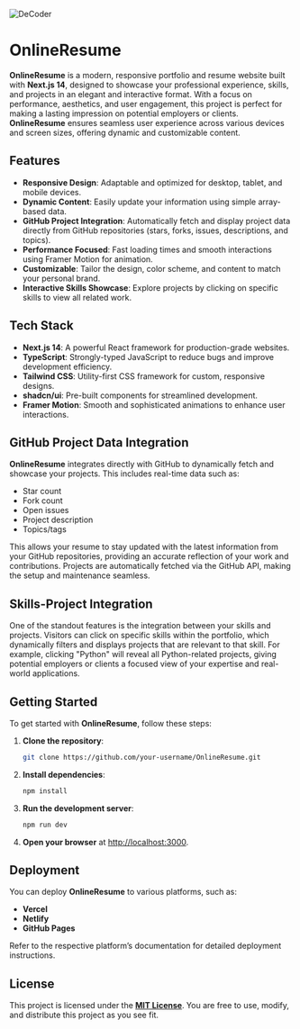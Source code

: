 ![DeCoder](https://github.com/user-attachments/assets/8e07beea-7e50-4383-810f-b54d6e090b4e)

# OnlineResume

**OnlineResume** is a modern, responsive portfolio and resume website built with **Next.js 14**, designed to showcase your professional experience, skills, and projects in an elegant and interactive format. With a focus on performance, aesthetics, and user engagement, this project is perfect for making a lasting impression on potential employers or clients. **OnlineResume** ensures seamless user experience across various devices and screen sizes, offering dynamic and customizable content.

## Features

- **Responsive Design**: Adaptable and optimized for desktop, tablet, and mobile devices.
- **Dynamic Content**: Easily update your information using simple array-based data.
- **GitHub Project Integration**: Automatically fetch and display project data directly from GitHub repositories (stars, forks, issues, descriptions, and topics).
- **Performance Focused**: Fast loading times and smooth interactions using Framer Motion for animation.
- **Customizable**: Tailor the design, color scheme, and content to match your personal brand.
- **Interactive Skills Showcase**: Explore projects by clicking on specific skills to view all related work.

## Tech Stack

- **Next.js 14**: A powerful React framework for production-grade websites.
- **TypeScript**: Strongly-typed JavaScript to reduce bugs and improve development efficiency.
- **Tailwind CSS**: Utility-first CSS framework for custom, responsive designs.
- **shadcn/ui**: Pre-built components for streamlined development.
- **Framer Motion**: Smooth and sophisticated animations to enhance user interactions.

## GitHub Project Data Integration

**OnlineResume** integrates directly with GitHub to dynamically fetch and showcase your projects. This includes real-time data such as:

- Star count
- Fork count
- Open issues
- Project description
- Topics/tags

This allows your resume to stay updated with the latest information from your GitHub repositories, providing an accurate reflection of your work and contributions. Projects are automatically fetched via the GitHub API, making the setup and maintenance seamless.

## Skills-Project Integration

One of the standout features is the integration between your skills and projects. Visitors can click on specific skills within the portfolio, which dynamically filters and displays projects that are relevant to that skill. For example, clicking "Python" will reveal all Python-related projects, giving potential employers or clients a focused view of your expertise and real-world applications.

## Getting Started

To get started with **OnlineResume**, follow these steps:

1. **Clone the repository**:
   ```bash
   git clone https://github.com/your-username/OnlineResume.git
   ```
2. **Install dependencies**:
   ```bash
   npm install
   ```
3. **Run the development server**:
   ```bash
   npm run dev
   ```
4. **Open your browser** at [http://localhost:3000](http://localhost:3000).

## Deployment

You can deploy **OnlineResume** to various platforms, such as:

- **Vercel**
- **Netlify**
- **GitHub Pages**

Refer to the respective platform’s documentation for detailed deployment instructions.

## License

This project is licensed under the **[MIT License](LICENSE)**. You are free to use, modify, and distribute this project as you see fit.
